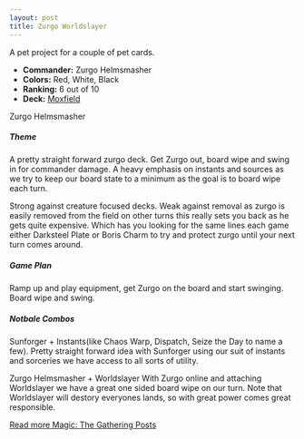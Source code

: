 ```yaml
---
layout: post
title: Zurgo Worldslayer
---
```


A pet project for a couple of pet cards.

- **Commander:** <auto-card>Zurgo Helmsmasher</auto-card>
- **Colors:** Red, White, Black 
- **Ranking:** 6 out of 10
- **Deck:** [Moxfield](https://www.moxfield.com/decks/VT6uvkhdRE2lcuGyluU39Q)

<auto-card-image>Zurgo Helmsmasher</auto-card-image>

##### Theme
A pretty straight forward zurgo deck. Get Zurgo out, board wipe and swing in for commander damage. A heavy emphasis on instants and sources as we try to keep our board state to a minimum as the goal is to board wipe each turn.

Strong against creature focused decks. Weak against removal as zurgo is easily removed from the field on other turns this really sets you back as he gets quite expensive. Which has you looking for the same lines each game either Darksteel Plate or Boris Charm to try and protect zurgo until your next turn comes around.

##### Game Plan
Ramp up and play equipment, get Zurgo on the board and start swinging. Board wipe and swing.

##### Notbale Combos
<auto-card>Sunforger</auto-card> + Instants(like <auto-card>Chaos Warp</auto-card>, <auto-card>Dispatch</auto-card>, <auto-card>Seize the Day</auto-card> to name a few).
Pretty straight forward idea with Sunforger using our suit of instants and sorceries we have access to all sorts of utility.

<auto-card>Zurgo Helmsmasher</auto-card> + <auto-card>Worldslayer</auto-card>
With Zurgo online and attaching Worldslayer we have a great one sided board wipe on our turn. Note that Worldslayer will destory everyones lands, so with great power comes great responsible.

[Read more Magic: The Gathering Posts](https://tactictalisman.github.io/magic/)
